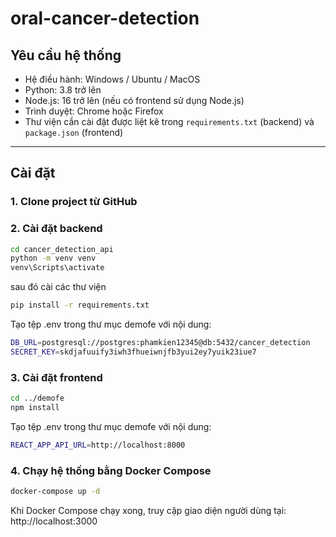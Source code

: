 ﻿# oral-cancer-detection

## Yêu cầu hệ thống

- Hệ điều hành: Windows / Ubuntu / MacOS  
- Python: 3.8 trở lên  
- Node.js: 16 trở lên (nếu có frontend sử dụng Node.js)  
- Trình duyệt: Chrome hoặc Firefox  
- Thư viện cần cài đặt được liệt kê trong `requirements.txt` (backend) và `package.json` (frontend)  

---

## Cài đặt

### 1. Clone project từ GitHub
### 2. Cài đặt backend
```bash
cd cancer_detection_api
python -m venv venv
venv\Scripts\activate
```
sau đó cài các thư viện
```bash
pip install -r requirements.txt
```
Tạo tệp .env trong thư mục demofe với nội dung:
```bash
DB_URL=postgresql://postgres:phamkien12345@db:5432/cancer_detection
SECRET_KEY=skdjafuuify3iwh3fhueiwnjfb3yui2ey7yuik23iue7
```
### 3. Cài đặt frontend
```bash
cd ../demofe
npm install
```
Tạo tệp .env trong thư mục demofe với nội dung:
```bash
REACT_APP_API_URL=http://localhost:8000
```
### 4. Chạy hệ thống bằng Docker Compose
```bash
docker-compose up -d
```
Khi Docker Compose chạy xong, truy cập giao diện người dùng tại:
http://localhost:3000





